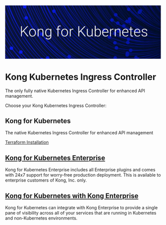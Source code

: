 ![Kong](https://github.com/Kong/aws-marketplace/blob/master/screenshots/K4K8S2.png)

# Kong Kubernetes Ingress Controller

The only fully native Kubernetes Ingress Controller for enhanced API management.

Choose your Kong Kubernetes Ingress Controller:


## Kong for Kubernetes

The native Kubernetes Ingress Controller for enhanced API management

[Terraform Installation](https://github.com/Kong/aws-marketplace/blob/master/K4K8S/Kong%20for%20Kubernetes%20Terraform.md)



## [Kong for Kubernetes Enterprise](https://github.com/Kong/aws-marketplace/blob/master/K4K8S/Kong%20for%20Kubernetes%20Enterprise.md)

Kong for Kubernetes Enterprise includes all Enterprise plugins and comes with 24x7 support for worry-free production deployment. This is available to enterprise customers of Kong, Inc. only.




## [Kong for Kubernetes with Kong Enterprise](https://github.com/Kong/aws-marketplace/blob/master/K4K8S/Kong%20for%20Kubernetes%20with%20Kong%20Enterprise.md)

Kong for Kubernetes can integrate with Kong Enterprise to provide a single pane of visibility across all of your services that are running in Kubernetes and non-Kubernetes environments.
